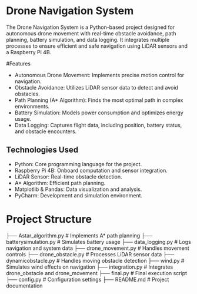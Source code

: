 # Drone Navigation System
The Drone Navigation System is a Python-based project designed for autonomous drone movement with real-time obstacle avoidance, path planning, battery simulation, and data logging. It integrates multiple processes to ensure efficient and safe navigation using LiDAR sensors and a Raspberry Pi 4B.

#Features
- Autonomous Drone Movement: Implements precise motion control for navigation.
- Obstacle Avoidance: Utilizes LiDAR sensor data to detect and avoid obstacles.
- Path Planning (A* Algorithm): Finds the most optimal path in complex environments.
- Battery Simulation: Models power consumption and optimizes energy usage.
- Data Logging: Captures flight data, including position, battery status, and obstacle encounters.

## Technologies Used
- Python: Core programming language for the project.
- Raspberry Pi 4B: Onboard computation and sensor integration.
- LiDAR Sensor: Real-time obstacle detection.
- A* Algorithm: Efficient path planning.
- Matplotlib & Pandas: Data visualization and analysis.
- PyCharm: Development and simulation environment.

# Project Structure

├── Astar_algorithm.py           # Implements A* path planning
├── batterysimulation.py         # Simulates battery usage
├── data_logging.py              # Logs navigation and system data
├── drone_movement.py            # Handles movement controls
├── drone_obstacle.py            # Processes LiDAR sensor data
├── dynamicobstacle.py           # Handles moving obstacle detection
├── wind.py                      # Simulates wind effects on navigation
├── integration.py               # Integrates drone_obstacle and drone_movement
├── final.py                     # Final execution script
├── config.py                    # Configuration settings
├── README.md                    # Project documentation

